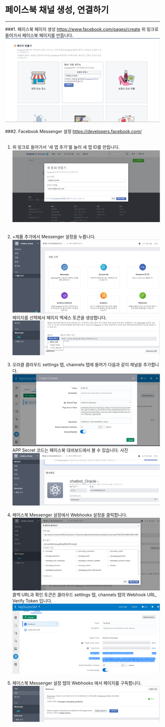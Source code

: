 페이스북 채널 생성, 연결하기
===
---
###1. 페이스북 페이지 생성
<a href="https://www.facebook.com/pages/create" target="blank">https://www.facebook.com/pages/create</a>
위 링크로 들어가서 페이스북 페이지를 만듭니다.
![1](/media/1.PNG)<br><br>
###2. Facebook Messenger 설정
<a href="https://developers.facebook.com/" target = "blank">https://developers.facebook.com/</a><br><br>
1. 위 링크로 들어가서 '새 앱 추가'를 눌러 새 앱 ID를 만듭니다.![2](/media/2.PNG)  
<br><br>
1. +제품 추가에서 Messenger 설정을 누릅니다.
![3](/media/3.PNG)
페이지를 선택해서 페이지 엑세스 토큰을 생성합니다.![4](/media/4.PNG)
<br><br>
1. 오라클 클라우드 settings 탭, channels 탭에 들어가 다음과 같이 채널을 추가합니다.![5](/media/5.PNG)
APP Secret 코드는 페이스북 대쉬보드에서 볼 수 있습니다.
사진![6](/media/6.PNG)
<br><br>
1. 페이스북 Messenger 설정에서 Webhooks 설정을 클릭합니다.![7](/media/7.PNG)
콜백 URL과 확인 토큰은 클라우드 settings 탭, channels 탭의 Webhook URL, Verify Token 입니다.
![8](/media/8.PNG)
<br><br>
1. 페이스북 Messenger 설정 탭의 Webhooks 에서 페이지를 구독합니다.
![10](/media/10.PNG)
